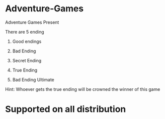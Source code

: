 # Adventure-Games
Adventure Games Present

There are 5 ending 
1. Good endings

2. Bad Ending

3. Secret Ending

4. True Ending

5. Bad Ending Ultimate

Hint: Whoever gets the true ending will be crowned the winner of this game

# Supported on all distribution
